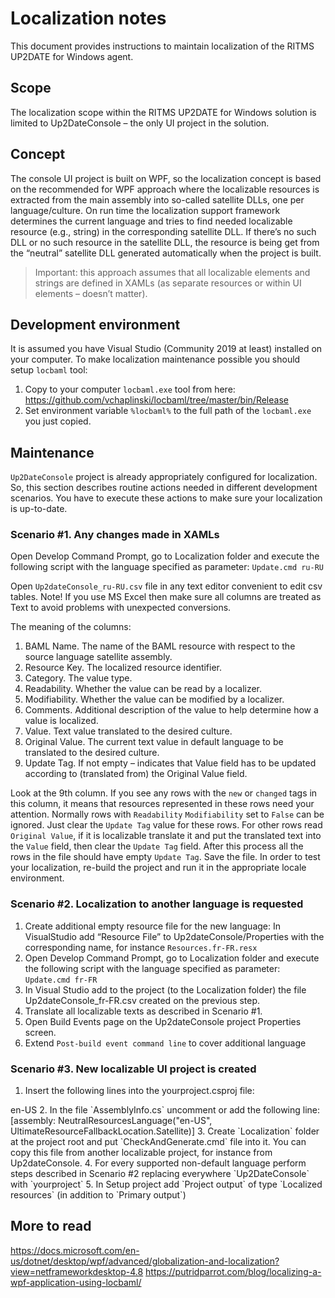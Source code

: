# Localization notes
This document provides instructions to maintain localization of the RITMS UP2DATE for Windows agent.

## Scope
The localization scope within the RITMS UP2DATE for Windows solution is limited to Up2DateConsole – the only UI project in the solution.

## Concept
The console UI project is built on WPF, so the localization concept is based on the recommended for WPF approach where the localizable resources is extracted from the main assembly into so-called satellite DLLs, one per language/culture.
On run time the localization support framework determines the current language and tries to find needed localizable resource (e.g., string) in the corresponding satellite DLL. If there’s no such DLL or no such resource in the satellite DLL, the resource is being get from the “neutral” satellite DLL generated automatically when the project is built.
> Important: this approach assumes that all localizable elements and strings are defined in XAMLs (as separate resources or within UI elements – doesn’t matter).

## Development environment
It is assumed you have Visual Studio (Community 2019 at least) installed on your computer.
To make localization maintenance possible you should setup `locbaml` tool:
1.	Copy to your computer `locbaml.exe` tool from here:
https://github.com/vchaplinski/locbaml/tree/master/bin/Release
2.	Set environment variable `%locbaml%` to the full path of the `locbaml.exe` you just copied.

## Maintenance
`Up2DateConsole` project is already appropriately configured for localization. So, this section describes routine actions needed in different development scenarios. You have to execute these actions to make sure your localization is up-to-date.

### Scenario #1. Any changes made in XAMLs
Open Develop Command Prompt, go to Localization folder and execute the following script with the language specified as parameter:
`Update.cmd ru-RU`

Open `Up2dateConsole_ru-RU.csv` file in any text editor convenient to edit csv tables.
Note! If you use MS Excel then make sure all columns are treated as Text to avoid problems with unexpected conversions.

The meaning of the columns:
1.	BAML Name. The name of the BAML resource with respect to the source language satellite assembly.
2.	Resource Key. The localized resource identifier.
3.	Category. The value type.
4.	Readability. Whether the value can be read by a localizer.
5.	Modifiability. Whether the value can be modified by a localizer.
6.	Comments. Additional description of the value to help determine how a value is localized.
7.	Value. Text value translated to the desired culture.
8.	Original Value. The current text value in default language to be translated to the desired culture.
9.	Update Tag. If not empty – indicates that Value field has to be updated according to (translated from) the Original Value field.

Look at the 9th column. If you see any rows with the `new` or `changed` tags in this column, it means that resources represented in these rows need your attention. Normally rows with `Readability` `Modifiability` set to `False` can be ignored. Just clear the `Update Tag` value for these rows.
For other rows read `Original Value`, if it is localizable translate it and put the translated text into the `Value` field, then clear the `Update Tag` field. 
After this process all the rows in the file should have empty `Update Tag`.
Save the file.
In order to test your localization, re-build the project and run it in the appropriate locale environment. 

### Scenario #2. Localization to another language is requested
1.	Create additional empty resource file for the new language:
In VisualStudio add “Resource File” to Up2dateConsole/Properties with the corresponding name, for instance `Resources.fr-FR.resx`
2.  Open Develop Command Prompt, go to Localization folder and execute the following script with the language specified as parameter:
`Update.cmd fr-FR`
3.  In Visual Studio add to the project (to the Localization folder) the file Up2dateConsole_fr-FR.csv created on the previous step.
4.	Translate all localizable texts as described in Scenario #1.
5.	Open Build Events page on the Up2dateConsole project Properties screen.
6.  Extend `Post-build event command line` to cover additional language

### Scenario #3. New localizable UI project is created
1.	Insert the following lines into the yourproject.csproj file:
<PropertyGroup>
    <UICulture>en-US</UICulture>
</PropertyGroup>
2.	In the file `AssemblyInfo.cs` uncomment or add the following line:
[assembly: NeutralResourcesLanguage("en-US", UltimateResourceFallbackLocation.Satellite)]
3.	Create `Localization` folder at the project root and put `CheckAndGenerate.cmd` file into it. You can copy this file from another localizable project, for instance from Up2dateConsole.
4.	For every supported non-default language perform steps described in Scenario #2 replacing everywhere `Up2DateConsole` with `yourproject`
5.	In Setup project add `Project output` of type `Localized resources` (in addition to `Primary output`)

## More to read
https://docs.microsoft.com/en-us/dotnet/desktop/wpf/advanced/globalization-and-localization?view=netframeworkdesktop-4.8
https://putridparrot.com/blog/localizing-a-wpf-application-using-locbaml/
